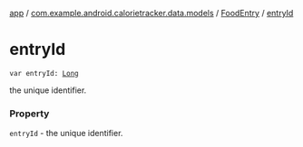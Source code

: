 [app](../../index.md) / [com.example.android.calorietracker.data.models](../index.md) / [FoodEntry](index.md) / [entryId](./entry-id.md)

# entryId

`var entryId: `[`Long`](https://kotlinlang.org/api/latest/jvm/stdlib/kotlin/-long/index.html)

the unique identifier.

### Property

`entryId` - the unique identifier.